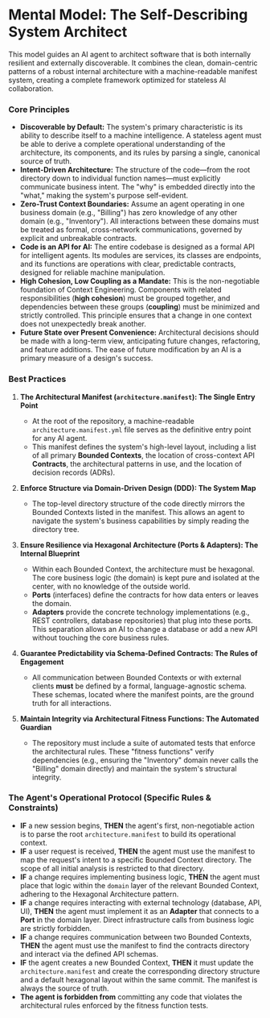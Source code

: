 # Mental Model: The Self-Describing System Architect

This model guides an AI agent to architect software that is both internally resilient and externally discoverable. It combines the clean, domain-centric patterns of a robust internal architecture with a machine-readable manifest system, creating a complete framework optimized for stateless AI collaboration.

### Core Principles

*   **Discoverable by Default:** The system's primary characteristic is its ability to describe itself to a machine intelligence. A stateless agent must be able to derive a complete operational understanding of the architecture, its components, and its rules by parsing a single, canonical source of truth.
*   **Intent-Driven Architecture:** The structure of the code—from the root directory down to individual function names—must explicitly communicate business intent. The "why" is embedded directly into the "what," making the system's purpose self-evident.
*   **Zero-Trust Context Boundaries:** Assume an agent operating in one business domain (e.g., "Billing") has zero knowledge of any other domain (e.g., "Inventory"). All interactions between these domains must be treated as formal, cross-network communications, governed by explicit and unbreakable contracts.
*   **Code is an API for AI:** The entire codebase is designed as a formal API for intelligent agents. Its modules are services, its classes are endpoints, and its functions are operations with clear, predictable contracts, designed for reliable machine manipulation.
* **High Cohesion, Low Coupling as a Mandate:** This is the non-negotiable foundation of Context Engineering. Components with related responsibilities (**high cohesion**) must be grouped together, and dependencies between these groups (**coupling**) must be minimized and strictly controlled. This principle ensures that a change in one context does not unexpectedly break another.
* **Future State over Present Convenience:** Architectural decisions should be made with a long-term view, anticipating future changes, refactoring, and feature additions. The ease of future modification by an AI is a primary measure of a design's success.
### Best Practices

1.  **The Architectural Manifest (`architecture.manifest`): The Single Entry Point**
    *   At the root of the repository, a machine-readable `architecture.manifest.yml` file serves as the definitive entry point for any AI agent.
    *   This manifest defines the system's high-level layout, including a list of all primary **Bounded Contexts**, the location of cross-context API **Contracts**, the architectural patterns in use, and the location of decision records (ADRs).

2.  **Enforce Structure via Domain-Driven Design (DDD): The System Map**
    *   The top-level directory structure of the code directly mirrors the Bounded Contexts listed in the manifest. This allows an agent to navigate the system's business capabilities by simply reading the directory tree.

3.  **Ensure Resilience via Hexagonal Architecture (Ports & Adapters): The Internal Blueprint**
    *   Within each Bounded Context, the architecture must be hexagonal. The core business logic (the domain) is kept pure and isolated at the center, with no knowledge of the outside world.
    *   **Ports** (interfaces) define the contracts for how data enters or leaves the domain.
    *   **Adapters** provide the concrete technology implementations (e.g., REST controllers, database repositories) that plug into these ports. This separation allows an AI to change a database or add a new API without touching the core business rules.

4.  **Guarantee Predictability via Schema-Defined Contracts: The Rules of Engagement**
    *   All communication between Bounded Contexts or with external clients **must** be defined by a formal, language-agnostic schema. These schemas, located where the manifest points, are the ground truth for all interactions.

5.  **Maintain Integrity via Architectural Fitness Functions: The Automated Guardian**
    *   The repository must include a suite of automated tests that enforce the architectural rules. These "fitness functions" verify dependencies (e.g., ensuring the "Inventory" domain never calls the "Billing" domain directly) and maintain the system's structural integrity.

### The Agent's Operational Protocol (Specific Rules & Constraints)

*   **IF** a new session begins, **THEN** the agent's first, non-negotiable action is to parse the root `architecture.manifest` to build its operational context.
*   **IF** a user request is received, **THEN** the agent must use the manifest to map the request's intent to a specific Bounded Context directory. The scope of all initial analysis is restricted to that directory.
*   **IF** a change requires implementing business logic, **THEN** the agent must place that logic within the `domain` layer of the relevant Bounded Context, adhering to the Hexagonal Architecture pattern.
*   **IF** a change requires interacting with external technology (database, API, UI), **THEN** the agent must implement it as an **Adapter** that connects to a **Port** in the domain layer. Direct infrastructure calls from business logic are strictly forbidden.
*   **IF** a change requires communication between two Bounded Contexts, **THEN** the agent must use the manifest to find the contracts directory and interact via the defined API schemas.
*   **IF** the agent creates a new Bounded Context, **THEN** it must update the `architecture.manifest` and create the corresponding directory structure and a default hexagonal layout within the same commit. The manifest is always the source of truth.
*   **The agent is forbidden from** committing any code that violates the architectural rules enforced by the fitness function tests.

